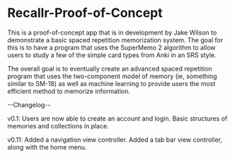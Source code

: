 # Recallr-Proof-of-Concept

This is a proof-of-concept app that is in development by Jake Wilson to demonstrate a basic spaced repetition memorization system. The goal for this is to have a program that uses the SuperMemo 2 algorithm to allow users to study a few of the simple card types from Anki in an SRS style.

The overall goal is to eventually create an advanced spaced repetition program that uses the two-component model of memory (ie, something similar to SM-18) as well as machine learning to provide users the most efficient method to memorize information.



--Changelog--

v0.1: Users are now able to create an account and login. Basic structures of memories and collections in place.

v0.11: Added a navigation view controller. Added a tab bar view controller, along with the home menu.
